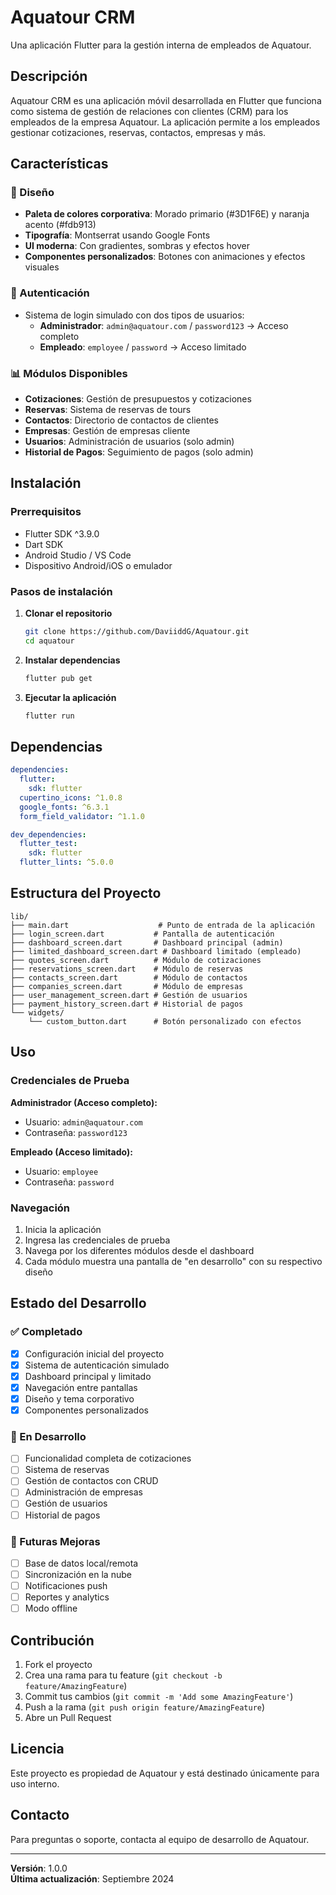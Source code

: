 # Aquatour CRM

Una aplicación Flutter para la gestión interna de empleados de Aquatour.

## Descripción

Aquatour CRM es una aplicación móvil desarrollada en Flutter que funciona como sistema de gestión de relaciones con clientes (CRM) para los empleados de la empresa Aquatour. La aplicación permite a los empleados gestionar cotizaciones, reservas, contactos, empresas y más.

## Características

### 🎨 Diseño
- **Paleta de colores corporativa**: Morado primario (#3D1F6E) y naranja acento (#fdb913)
- **Tipografía**: Montserrat usando Google Fonts
- **UI moderna**: Con gradientes, sombras y efectos hover
- **Componentes personalizados**: Botones con animaciones y efectos visuales

### 🔐 Autenticación
- Sistema de login simulado con dos tipos de usuarios:
  - **Administrador**: `admin@aquatour.com` / `password123` → Acceso completo
  - **Empleado**: `employee` / `password` → Acceso limitado

### 📊 Módulos Disponibles
- **Cotizaciones**: Gestión de presupuestos y cotizaciones
- **Reservas**: Sistema de reservas de tours
- **Contactos**: Directorio de contactos de clientes
- **Empresas**: Gestión de empresas cliente
- **Usuarios**: Administración de usuarios (solo admin)
- **Historial de Pagos**: Seguimiento de pagos (solo admin)

## Instalación

### Prerrequisitos
- Flutter SDK ^3.9.0
- Dart SDK
- Android Studio / VS Code
- Dispositivo Android/iOS o emulador

### Pasos de instalación

1. **Clonar el repositorio**
   ```bash
   git clone https://github.com/DaviiddG/Aquatour.git
   cd aquatour
   ```

2. **Instalar dependencias**
   ```bash
   flutter pub get
   ```

3. **Ejecutar la aplicación**
   ```bash
   flutter run
   ```

## Dependencias

```yaml
dependencies:
  flutter:
    sdk: flutter
  cupertino_icons: ^1.0.8
  google_fonts: ^6.3.1
  form_field_validator: ^1.1.0

dev_dependencies:
  flutter_test:
    sdk: flutter
  flutter_lints: ^5.0.0
```

## Estructura del Proyecto

```
lib/
├── main.dart                    # Punto de entrada de la aplicación
├── login_screen.dart           # Pantalla de autenticación
├── dashboard_screen.dart       # Dashboard principal (admin)
├── limited_dashboard_screen.dart # Dashboard limitado (empleado)
├── quotes_screen.dart          # Módulo de cotizaciones
├── reservations_screen.dart    # Módulo de reservas
├── contacts_screen.dart        # Módulo de contactos
├── companies_screen.dart       # Módulo de empresas
├── user_management_screen.dart # Gestión de usuarios
├── payment_history_screen.dart # Historial de pagos
└── widgets/
    └── custom_button.dart      # Botón personalizado con efectos
```

## Uso

### Credenciales de Prueba

**Administrador (Acceso completo):**
- Usuario: `admin@aquatour.com`
- Contraseña: `password123`

**Empleado (Acceso limitado):**
- Usuario: `employee`
- Contraseña: `password`

### Navegación
1. Inicia la aplicación
2. Ingresa las credenciales de prueba
3. Navega por los diferentes módulos desde el dashboard
4. Cada módulo muestra una pantalla de "en desarrollo" con su respectivo diseño

## Estado del Desarrollo

### ✅ Completado
- [x] Configuración inicial del proyecto
- [x] Sistema de autenticación simulado
- [x] Dashboard principal y limitado
- [x] Navegación entre pantallas
- [x] Diseño y tema corporativo
- [x] Componentes personalizados

### 🚧 En Desarrollo
- [ ] Funcionalidad completa de cotizaciones
- [ ] Sistema de reservas
- [ ] Gestión de contactos con CRUD
- [ ] Administración de empresas
- [ ] Gestión de usuarios
- [ ] Historial de pagos

### 🔮 Futuras Mejoras
- [ ] Base de datos local/remota
- [ ] Sincronización en la nube
- [ ] Notificaciones push
- [ ] Reportes y analytics
- [ ] Modo offline

## Contribución

1. Fork el proyecto
2. Crea una rama para tu feature (`git checkout -b feature/AmazingFeature`)
3. Commit tus cambios (`git commit -m 'Add some AmazingFeature'`)
4. Push a la rama (`git push origin feature/AmazingFeature`)
5. Abre un Pull Request

## Licencia

Este proyecto es propiedad de Aquatour y está destinado únicamente para uso interno.

## Contacto

Para preguntas o soporte, contacta al equipo de desarrollo de Aquatour.

---

**Versión**: 1.0.0  
**Última actualización**: Septiembre 2024

